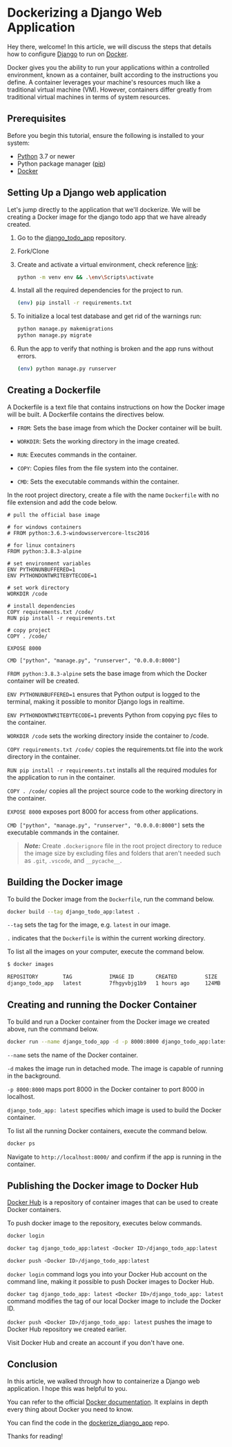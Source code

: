 # Dockerizing a Django Web Application

Hey there, welcome! In this article, we will discuss the steps that details how to configure [Django](https://www.djangoproject.com/) to run on [Docker](https://www.docker.com/).

Docker gives you the ability to run your applications within a controlled environment, known as a container, built according to the instructions you define. A container leverages your machine's resources much like a traditional virtual machine (VM). However, containers differ greatly from traditional virtual machines in terms of system resources.

## Prerequisites

Before you begin this tutorial, ensure the following is installed to your system:

- [Python](https://www.python.org/) 3.7 or newer
- Python package manager ([pip](https://pypi.org/project/pip/))
- [Docker](https://www.docker.com/)

## Setting Up a Django web application

Let's jump directly to the application that we'll dockerize. We will be creating a Docker image for the django todo app that we have already created.

1. Go to the [django_todo_app](https://github.com/imnileshd/django_todo_app) repository.

2. Fork/Clone

3. Create and activate a virtual environment, check reference [link](https://packaging.python.org/guides/installing-using-pip-and-virtual-environments/):

    ```sh
    python -m venv env && .\env\Scripts\activate   
    ```

4. Install all the required dependencies for the project to run.

    ```sh
    (env) pip install -r requirements.txt
    ```

5. To initialize a local test database and get rid of the warnings run:

    ```sh
    python manage.py makemigrations
    python manage.py migrate
    ```

6. Run the app to verify that nothing is broken and the app runs without errors.

    ```sh
    (env) python manage.py runserver
    ```

## Creating a Dockerfile

A Dockerfile is a text file that contains instructions on how the Docker image will be built. A Dockerfile contains the directives below.

- `FROM`: Sets the base image from which the Docker container will be built.

- `WORKDIR`: Sets the working directory in the image created.

- `RUN`: Executes commands in the container.

- `COPY`: Copies files from the file system into the container.

- `CMD`: Sets the executable commands within the container.

In the root project directory, create a file with the name `Dockerfile` with no file extension and add the code below.

```docker
# pull the official base image

# for windows containers
# FROM python:3.6.3-windowsservercore-ltsc2016

# for linux containers
FROM python:3.8.3-alpine

# set environment variables
ENV PYTHONUNBUFFERED=1
ENV PYTHONDONTWRITEBYTECODE=1

# set work directory
WORKDIR /code

# install dependencies
COPY requirements.txt /code/
RUN pip install -r requirements.txt

# copy project
COPY . /code/

EXPOSE 8000

CMD ["python", "manage.py", "runserver", "0.0.0.0:8000"]
```

`FROM python:3.8.3-alpine` sets the base image from which the Docker container will be created.

`ENV PYTHONUNBUFFERED=1` ensures that Python output is logged to the terminal, making it possible to monitor Django logs in realtime.

`ENV PYTHONDONTWRITEBYTECODE=1` prevents Python from copying pyc files to the container.

`WORKDIR /code` sets the working directory inside the container to /code.

`COPY requirements.txt /code/` copies the requirements.txt file into the work directory in the container.

`RUN pip install -r requirements.txt` installs all the required modules for the application to run in the container.

`COPY . /code/` copies all the project source code to the working directory in the container.

`EXPOSE 8000` exposes port 8000 for access from other applications.

`CMD ["python", "manage.py", "runserver", "0.0.0.0:8000"]` sets the executable commands in the container.

> **_Note:_** Create `.dockerignore` file in the root project directory to reduce the image size by excluding files and folders that aren't needed such as `.git`, `.vscode`, and `__pycache__`.

## Building the Docker image

To build the Docker image from the `Dockerfile`, run the command below.

```sh
docker build --tag django_todo_app:latest .
```

`--tag` sets the tag for the image, e.g. `latest` in our image.

`.` indicates that the `Dockerfile` is within the current working directory.

To list all the images on your computer, execute the command below.

```sh
$ docker images

REPOSITORY        TAG            IMAGE ID       CREATED         SIZE
django_todo_app   latest         7fhgyvbjg1b9   1 hours ago     124MB
```

## Creating and running the Docker Container

To build and run a Docker container from the Docker image we created above, run the command below.

```sh
docker run --name django_todo_app -d -p 8000:8000 django_todo_app:latest
```

`--name` sets the name of the Docker container.

`-d` makes the image run in detached mode. The image is capable of running in the background.

`-p 8000:8000` maps port 8000 in the Docker container to port 8000 in localhost.

`django_todo_app: latest` specifies which image is used to build the Docker container.

To list all the running Docker containers, execute the command below.

```sh
docker ps
```

Navigate to `http://localhost:8000/` and confirm if the app is running in the container.

## Publishing the Docker image to Docker Hub

[Docker Hub](https://hub.docker.com/) is a repository of container images that can be used to create Docker containers.

To push docker image to the repository, executes below commands.

```sh
docker login

docker tag django_todo_app:latest <Docker ID>/django_todo_app:latest

docker push <Docker ID>/django_todo_app:latest
```

`docker login` command logs you into your Docker Hub account on the command line, making it possible to push Docker images to Docker Hub.

`docker tag django_todo_app: latest <Docker ID>/django_todo_app: latest` command modifies the tag of our local Docker image to include the Docker ID.

`docker push <Docker ID>/django_todo_app: latest` pushes the image to Docker Hub repository we created earlier.

Visit Docker Hub and create an account if you don't have one.

## Conclusion

In this article, we walked through how to containerize a Django web application. I hope this was helpful to you.

You can refer to the official [Docker documentation](https://docs.docker.com/get-started/#docker-concepts). It explains in depth every thing about Docker you need to know.

You can find the code in the [dockerize_django_app](https://github.com/imnileshd/dockerize_django_app) repo.

Thanks for reading!
